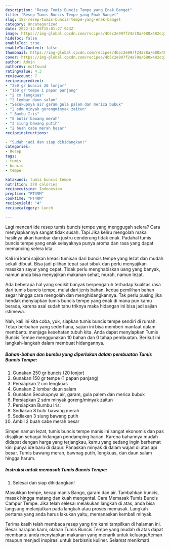 ```yaml
---
description: "Resep Tumis Buncis Tempe yang Enak Banget"
title: "Resep Tumis Buncis Tempe yang Enak Banget"
slug: 187-resep-tumis-buncis-tempe-yang-enak-banget
category: Uncategorized
date: 2022-12-05T15:01:27.943Z
image: https://img-global.cpcdn.com/recipes/4b5c2e997f24a78a/680x482cq70/tumis-buncis-tempe-foto-resep-utama.jpg
hideToc: false
enableToc: true
enableTocContent: false
thumbnail: https://img-global.cpcdn.com/recipes/4b5c2e997f24a78a/680x482cq70/tumis-buncis-tempe-foto-resep-utama.jpg
cover: https://img-global.cpcdn.com/recipes/4b5c2e997f24a78a/680x482cq70/tumis-buncis-tempe-foto-resep-utama.jpg
author: Admin
authorAv: notfound
ratingvalue: 4.3
reviewcount: 7
recipeingredient:
- "250 gr buncis 20 lonjor"
- "150 gr tempe 1 papan panjang"
- "2 cm lengkuas"
- "2 lembar daun salam"
- "Secukupnya air garam gula palem dan merica bubuk"
- "2 sdm minyak gorengminyak zaitun"
- " Bumbu Iris"
- "8 butir bawang merah"
- "3 siung bawang putih"
- "2 buah cabe merah besar"
recipeinstructions:

- "Sudah jadi dan siap dihidangkan!"
categories:
- Resep
tags:
- tumis
- buncis
- tempe

katakunci: tumis buncis tempe 
nutrition: 278 calories
recipecuisine: Indonesian
preptime: "PT39M"
cooktime: "PT40M"
recipeyield: "4"
recipecategory: Lunch

---
```



Lagi mencari ide resep tumis buncis tempe yang menggugah selera? Cara menyiapkannya sangat tidak susah. Tapi Jika keliru mengolah maka hasilnya akan hambar dan justru cenderung tidak enak. Padahal tumis buncis tempe yang enak selayaknya punya aroma dan rasa yang dapat memancing selera kita.


Kali ini kami sajikan kreasi tumisan dari buncis tempe yang lezat dan mudah sekali dibuat. Bisa jadi pilihan tepat saat sibuk dan perlu menyajikan masakan sayur yang cepat. Tidak perlu menghabiskan uang yang banyak, namun anda bisa menyajikan makanan sehat, murah, namun lezat.

Ada beberapa hal yang sedikit banyak berpengaruh terhadap kualitas rasa dari tumis buncis tempe, mulai dari jenis bahan, kedua pemilihan bahan segar hingga cara mengolah dan menghidangkannya. Tak perlu pusing jika hendak menyiapkan tumis buncis tempe yang enak di mana pun kamu berada, karena asal sudah tahu triknya maka hidangan ini bisa jadi sajian istimewa.


Nah, kali ini kita coba, yuk, siapkan tumis buncis tempe sendiri di rumah. Tetap berbahan yang sederhana, sajian ini bisa memberi manfaat dalam membantu menjaga kesehatan tubuh kita. Anda dapat menyiapkan Tumis Buncis Tempe menggunakan 10 bahan dan 0 tahap pembuatan. Berikut ini langkah-langkah dalam membuat hidangannya.

<!--inarticleads1-->

##### Bahan-bahan dan bumbu yang diperlukan dalam pembuatan Tumis Buncis Tempe:

1. Gunakan 250 gr buncis (20 lonjor)
1. Gunakan 150 gr tempe (1 papan panjang)
1. Persiapkan 2 cm lengkuas
1. Gunakan 2 lembar daun salam
1. Gunakan Secukupnya air, garam, gula palem dan merica bubuk
1. Persiapkan 2 sdm minyak goreng/minyak zaitun
1. Persiapkan  Bumbu Iris:
1. Sediakan 8 butir bawang merah
1. Sediakan 3 siung bawang putih
1. Ambil 2 buah cabe merah besar


Simpel namun lezat, tumis buncis tempe manis ini sangat ekonomis dan pas disajikan sebagai hidangan pendamping harian. Karena bahannya mudah didapat dengan harga yang terjangkau, kamu yang sedang ingin berhemat kini punya ide baru di dapur. Panaskan minyak di dalam wajan di atas api besar. Tumis bawang merah, bawnag putih, lengkuas, dan daun salam hingga harum. 

<!--inarticleads2-->

##### Instruksi untuk memasak Tumis Buncis Tempe:


1. Selesai dan siap dihidangkan!

Masukkan tempe, kecap manis Bango, garam dan air. Tambahkan buncis, masak hingga matang dan kuah mengental. Cara Memasak Tumis Buncis Campur Tempe. Jika telah selesai melakukan langkah di atas, anda bisa langsung melanjutkan pada langkah atau proses memasak. Langkah pertama yang anda harus lakukan yaitu, memanaskan kembali minyak. 

Terima kasih telah membaca resep yang tim kami tampilkan di halaman ini. Besar harapan kami, olahan Tumis Buncis Tempe yang mudah di atas dapat membantu anda menyiapkan makanan yang menarik untuk keluarga/teman maupun menjadi inspirasi untuk berbisnis kuliner. Selamat menikmati
